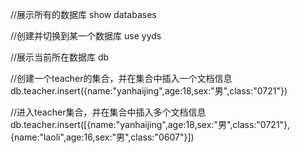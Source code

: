 //展示所有的数据库
show databases 

//创建并切换到某一个数据库
use yyds 

//展示当前所在数据库
db 

//创建一个teacher的集合，并在集合中插入一个文档信息
db.teacher.insert({name:"yanhaijing",age:18,sex:"男",class:"0721"})

//进入teacher集合，并在集合中插入多个文档信息
db.teacher.insert([{name:"yanhaijing",age:18,sex:"男",class:"0721"},{name:"laoli",age:16,sex:"男",class:"0607"}])

